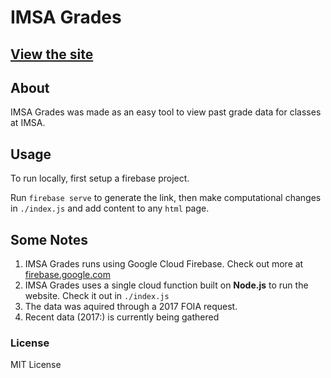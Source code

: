 # IMSA Grades
## [View the site](https://imsagrades.com)

## About
IMSA Grades was made as an easy tool to view past grade data for classes at IMSA.

## Usage
To run locally, first setup a firebase project.

Run `firebase serve` to generate the link, then make computational changes in `./index.js` and add content to any `html` page.

## Some Notes
  1. IMSA Grades runs using Google Cloud Firebase. Check out more at [firebase.google.com](https://firebase.google.com)
  2. IMSA Grades uses a single cloud function built on **Node.js** to run the website. Check it out in  ```./index.js```
  3. The data was aquired through a 2017 FOIA request.
  4. Recent data (2017:) is currently being gathered

### License
MIT License